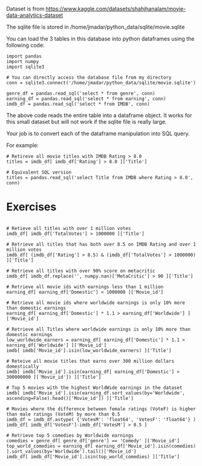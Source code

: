 Dataset is from https://www.kaggle.com/datasets/shahjhanalam/movie-data-analytics-dataset

The sqlite file is stored in /home/jmadar/python_data/sqlite/movie.sqlite

You can load the 3 tables in this database into python dataframes using the
following code:

```
import pandas
import numpy
import sqlite3

# You can directly access the database file from my directory
conn = sqlite3.connect('/home/jmadar/python_data/sqlite/movie.sqlite')

genre_df = pandas.read_sql('select * from genre', conn)
earning_df = pandas.read_sql('select * from earning', conn)
imdb_df = pandas.read_sql('select * from IMDB', conn)
```

The above code reads the entire table into a dataframe object.  It works for
this small dataset but will not work if the sqlite file is really large.

Your job is to convert each of the dataframe manipulation into SQL query.

For example:

```
# Retireve all movie titles with IMDB Rating > 8.0
titles = imdb_df[ imdb_df['Rating'] > 8.0 ]['Title']

# Equivalent SQL version
titles = pandas.read_sql('select Title from IMDB where Rating > 8.0', conn)
```

# Exercises
```

# Retieve all titles with over 1 million votes
imdb_df[ imdb_df['TotalVotes'] > 1000000 ]['Title']

# Retrieve all titles that has both over 8.5 on IMDB Rating and over 1 million votes
imdb_df[ (imdb_df['Rating'] > 8.5) & (imdb_df['TotalVotes'] > 1000000) ]['Title']

# Retrieve all titles with over 90% score on metacritic
imdb_df[ imdb_df.replace('', numpy.nan)['MetaCritic'] > 90 ]['Title']

# Retrieve all movie ids with earnings less than 1 million
earning_df[ earning_df['Domestic'] < 1000000 ]['Movie_id']

# Retrieve all movie ids where worldwide earnings is only 10% more than domestic earnings
earning_df[ earning_df['Domestic'] * 1.1 > earning_df['Worldwide'] ]['Movie_id']

# Retrieve all Titles where worldwide earnings is only 10% more than domestic earnings
low_worldwide_earners = earning_df[ earning_df['Domestic'] * 1.1 > earning_df['Worldwide'] ]['Movie_id']
imdb[ imdb['Movie_id'].isin(low_worldwide_earners) ]['Title']

# Reteive all movie titles that earns over 300 million dollars domestically
imdb[ imdb['Movie_id'].isin(earning_df[ earning_df['Domestic'] > 300000000 ]['Movie_id']) ]['Title']

# Top 5 movies with the highest WorldWide earnings in the dataset
imdb[ imdb['Movie_id'].isin(earning_df.sort_values(by='Worldwide', ascending=False).head()['Movie_id']) ]['Title']

# Movies where the difference between female ratings (VoteF) is higher than male ratings (VoteM) by more than 0.5
imdb_df = imdb_df.astype( {'VotesM': 'float64', 'VotesF': 'float64'} )
imdb_df[ imdb_df['VotesF']-imdb_df['VotesM'] > 0.5 ]

# Retrieve top 5 comedies by Worldwide earnings
comedies = genre_df[ genre_df['genre'] == 'Comedy' ]['Movie_id']
top_world_comedies = earning_df[ earning_df['Movie_id'].isin(comedies) ].sort_values(by='Worldwide').tail()['Movie_id']
imdb_df[ imdb_df['Movie_id'].isin(top_world_comedies) ]['Title']

```


